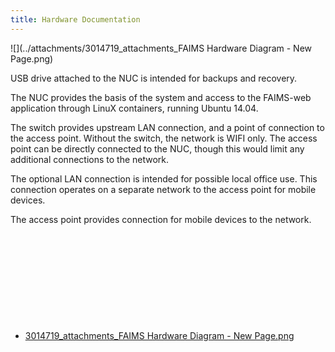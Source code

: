 ```yaml
---
title: Hardware Documentation
---
```



![](../attachments/3014719_attachments_FAIMS Hardware Diagram - New Page.png)

USB drive attached to the NUC is intended for backups and recovery.

The NUC provides the basis of the system and access to the FAIMS-web
application through LinuX containers, running Ubuntu 14.04.  

The switch provides upstream LAN connection, and a point of connection
to the access point. Without the switch, the network is WIFI only. The
access point can be directly connected to the NUC, though this would
limit any additional connections to the network.

The optional LAN connection is intended for possible local office use.
This connection operates on a separate network to the access point for
mobile devices. 

The access point provides connection for mobile devices to the network.

 

 

 

 

 


-   [3014719\_attachments\_FAIMS Hardware Diagram - New
    Page.png](attachments3014719_attachments_FAIMS%20Hardware%20Diagram%20-%20New%20Page.png)
